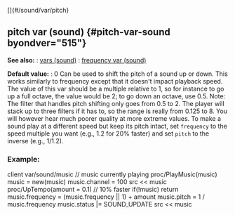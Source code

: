 []{#/sound/var/pitch}
  ## pitch var (sound) {#pitch-var-sound byondver="515"}
  **See also:**
  :   [vars (sound)](ref/sound/var)
  :   [frequency var (sound)](ref/sound/var/frequency)
  <!-- -->
  **Default value:**
  :   0
  Can be used to shift the pitch of a sound up or down. This works
  similarly to frequency except that it doesn\'t impact playback speed.
  The value of this var should be a multiple relative to 1, so for
  instance to go up a full octave, the value would be 2; to go down an
  octave, use 0.5.
  Note: The filter that handles pitch shifting only goes from 0.5 to 2.
  The player will stack up to three filters if it has to, so the range is
  really from 0.125 to 8. You will however hear much poorer quality at
  more extreme values.
  To make a sound play at a different speed but keep its pitch intact, set
  `frequency` to the speed multiple you want (e.g., 1.2 for 20% faster)
  and set `pitch` to the inverse (e.g., 1/1.2).
  ### Example:
  client var/sound/music // music currently playing proc/PlayMusic(music)
  music = new(music) music.channel = 100 src \<\< music
  proc/UpTempo(amount = 0.1) // 10% faster if(!music) return
  music.frequency = (music.frequency \|\| 1) + amount music.pitch = 1 /
  music.frequency music.status \|= SOUND_UPDATE src \<\< music